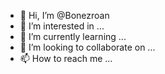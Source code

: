 - 👋 Hi, I’m @Bonezroan
- 👀 I’m interested in ...
- 🌱 I’m currently learning ...
- 💞️ I’m looking to collaborate on ...
- 📫 How to reach me ...

<!---
Bonezroan/Bonezroan is a ✨ special ✨ repository because its `README.md` (this file) appears on your GitHub profile.
You can click the Preview link to take a look at your changes.
--->

